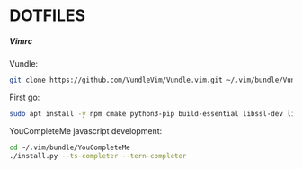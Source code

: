 # DOTFILES

##### Vimrc

Vundle:
```bash
git clone https://github.com/VundleVim/Vundle.vim.git ~/.vim/bundle/Vundle.vim
```

First go:
```bash
sudo apt install -y npm cmake python3-pip build-essential libssl-dev libffi-dev python3-dev
```

YouCompleteMe javascript development:

```bash
cd ~/.vim/bundle/YouCompleteMe
./install.py --ts-completer --tern-completer
```

